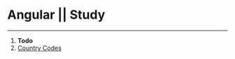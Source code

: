 # Angular || Study 
------------
1. **Todo**
2. [Country Codes](https://github.com/oleg9952/angular-study/tree/project_2 "Country Codes")